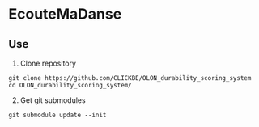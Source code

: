 # EcouteMaDanse


## Use

1. Clone repository
```
git clone https://github.com/CLICKBE/OLON_durability_scoring_system
cd OLON_durability_scoring_system/
```

2. Get git submodules
```
git submodule update --init
```

